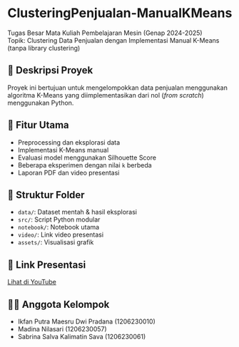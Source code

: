 # ClusteringPenjualan-ManualKMeans

Tugas Besar Mata Kuliah Pembelajaran Mesin (Genap 2024-2025)  
Topik: Clustering Data Penjualan dengan Implementasi Manual K-Means (tanpa library clustering)

## 📌 Deskripsi Proyek
Proyek ini bertujuan untuk mengelompokkan data penjualan menggunakan algoritma K-Means yang diimplementasikan dari nol (*from scratch*) menggunakan Python.

## 🚀 Fitur Utama
- Preprocessing dan eksplorasi data
- Implementasi K-Means manual
- Evaluasi model menggunakan Silhouette Score
- Beberapa eksperimen dengan nilai `k` berbeda
- Laporan PDF dan video presentasi

## 📁 Struktur Folder
- `data/`: Dataset mentah & hasil eksplorasi
- `src/`: Script Python modular
- `notebook/`: Notebook utama
- `video/`: Link video presentasi
- `assets/`: Visualisasi grafik

## 🎥 Link Presentasi
[Lihat di YouTube](https://youtube.com/...)

## 👨‍💻 Anggota Kelompok
- Ikfan Putra Maesru Dwi Pradana (1206230010)
- Madina Nilasari (1206230057)
- Sabrina Salva Kalimatin Sava (1206230061)

